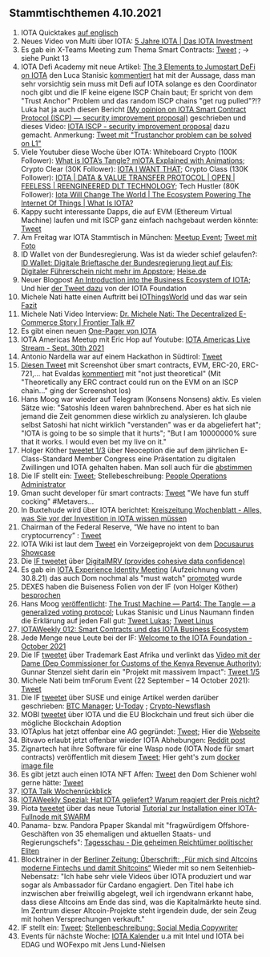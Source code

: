 ## Stammtischthemen 4.10.2021

1. IOTA Quicktakes [auf englisch](https://www.youtube.com/watch?v=LDg4AW4-xCc)
2. Neues Video von Multi über IOTA: [5 Jahre IOTA | Das IOTA Investment](https://www.youtube.com/watch?v=4oAY9QNOZiE)
3. Es gab ein X-Teams Meeting zum Thema Smart Contracts: [Tweet](https://twitter.com/IOTAXTeams/status/1442811767382544387) ; -> siehe Punkt 13
4. IOTA Defi Academy mit neue Artikel: [The 3 Elements to Jumpstart DeFi on IOTA](https://iotadefi.academy/the-3-elements-to-jumpstart-defi-on-iota/) den Luca Stanisic [kommentiert](https://twitter.com/lukastanisic99/status/1442878316990640129?s=20) hat mit der Aussage, dass man sehr vorsichtig sein muss mit Defi auf IOTA solange es den Coordinator noch gibt und die IF keine eigene ISCP Chain baut; Er spricht von dem "Trust Anchor" Problem und das random ISCP chains "get rug pulled"?!? Luka hat ja auch diesen Bericht [(My opinion on IOTA Smart Contract Protocol (ISCP) — security improvement proposal)](https://luka99.medium.com/my-opinion-on-iota-smart-contract-protocol-iscp-security-improvement-proposal-c6ca3ca3df23) geschrieben und dieses Video: [IOTA ISCP - security improvement proposal](https://www.youtube.com/watch?app=desktop&v=lLzRmwsFGqg) dazu gemacht. Anmerkung: [Tweet mit "Trustanchor problem can be solved on L1"](https://twitter.com/lukastanisic99/status/1443907004272193546?s=20)
5. Viele Youtuber diese Woche über IOTA: 
Whiteboard Crypto (100K Follower): [What is IOTA’s Tangle? mIOTA Explained with Animations](https://www.youtube.com/watch?v=3K9DD5phJEY);
Crypto Clear (30K Follower): [IOTA I WANT THAT](https://www.youtube.com/watch?v=sQS6XQmX_MM);
Crypto Class (130K Follower): [IOTA | DATA & VALUE TRANSFER PROTOCOL | OPEN | FEELESS | REENGINEERED DLT TECHNOLOGY](https://www.youtube.com/watch?v=A1ApBpxsuuo);
Tech Hustler (80K Follower): [Iota Will Change The World | The Ecosystem Powering The Internet Of Things | What Is IOTA?](https://www.youtube.com/watch?v=qYr-_5vOK0A)
6. Kappy sucht interessante Dapps, die auf EVM (Ethereum Virtual Machine) laufen und mit ISCP ganz einfach nachgebaut werden könnte:  [Tweet](https://twitter.com/Rob_Daykin/status/1442955272872366081?s=20)
7. Am Freitag war IOTA Stammtisch in München: [Meetup Event](https://www.meetup.com/de-DE/IOTA-Muc/events/280010135); [Tweet mit Foto](https://twitter.com/IotaMunchen/status/1444154082147581956?s=20)
8. ID Wallet von der Bundesregierung. Was ist da wieder schief gelaufen?: [ID Wallet: Digitale Brieftasche der Bundesregierung liegt auf Eis](https://www.mobiflip.de/shortnews/id-wallet-digitale-brieftasche-der-bundesregierung-liegt-auf-eis/); [Digitaler Führerschein nicht mehr im Appstore](https://www.golem.de/news/id-wallet-digitaler-fuehrerschein-nicht-mehr-im-appstore-2109-159950.html); [Heise.de](https://www.heise.de/news/Digitaler-Fuehrerschein-hatte-keinen-Schutz-vor-Identitaetsdiebstahl-6204574.html)
9. Neuer Blogpost [An Introduction into the Business Ecosystem of IOTA](https://blog.iota.org/an-intro-to-the-iota-ecosystem/); Und hier [der Tweet dazu](https://twitter.com/iota/status/1443229748017123334?s=20) von der IOTA Foundation
10. Michele Nati hatte einen Auftritt bei [IOThingsWorld](https://iothings.world/events/global-scenarios/) und das war sein [Fazit](https://twitter.com/michelenati/status/1443236388573519881?s=20)
11. Michele Nati Video Interview: [Dr. Michele Nati: The Decentralized E-Commerce Story | Frontier Talk #7](https://www.youtube.com/watch?v=bTF1j9PPdl4)
12. Es gibt einen neuen [One-Pager von IOTA](https://files.iota.org/media/IOTA_Business_Ecosystem.pdf)
13. IOTA Americas Meetup mit Eric Hop auf Youtube: [IOTA Americas Live Stream - Sept. 30th 2021](https://www.youtube.com/watch?v=2U3yFtQMA30&feature=youtu.be)
14. Antonio Nardella war auf einem Hackathon in Südtirol: [Tweet](https://twitter.com/antonionardella/status/1441295890631692288?s=20)
15. [Diesen Tweet](https://twitter.com/Vrom14286662/status/1442353672361545728?s=20) mit Screenshot über smart contracts, EVM, ERC-20, ERC-721,... hat Evaldas [kommentiert](https://twitter.com/lunfardo314/status/1442413780072386560?s=20) mit "not just theoretical" (Mit "Theoretically any ERC contract could run on the EVM on an ISCP chain..." ging der Screenshot los)
16. Hans Moog war wieder auf Telegram (Konsens Nonsens) aktiv. Es vielen Sätze wie: "Satoshis Ideen waren bahnbrechend. Aber es hat sich nie jemand die Zeit genommen diese wirklich zu analysieren. Ich glaube selbst Satoshi hat nicht wirklich "verstanden" was er da abgeliefert hat"; "IOTA is going to be so simple that it hurts"; "But I am 10000000% sure that it works. I would even bet my live on it."
17. Holger Köther [tweetet 1/3](https://twitter.com/HolgerKoether/status/1443503392257609733?s=20) über Neoception die auf dem jährlichen E-Class-Standard Member Congress eine Präsentation zu digitalen Zwillingen und IOTA gehalten haben. Man soll auch für die [abstimmen](https://www.smart-production.de/specials/industrie-40/industrie-40-innovation-award-voting-2021)
18. Die IF stellt ein: [Tweet](https://twitter.com/iota/status/1443519594849783808?s=20); Stellebeschreibung: [People Operations Administrator](https://iota.bamboohr.com/jobs/view.php?id=173&source=aWQ9NA%3D%3D)
19. Gman sucht developer für smart contracts: [Tweet](https://twitter.com/gregmart/status/1443556146929750019?s=20) "We have fun stuff cocking" #Metavers...
20. In Buxtehude wird über IOTA berichtet: [Kreiszeitung Wochenblatt - Alles, was Sie vor der Investition in IOTA wissen müssen](https://www.kreiszeitung-wochenblatt.de/buxtehude/c-service/alles-was-sie-vor-der-investition-in-iota-wissen-muessen_a214728/amp?__twitter_impression=true)
21. Chairman of the Federal Reserve, “We have no intent to ban cryptocurrency” : [Tweet](https://twitter.com/DocumentingBTC/status/1443628603938332672?s=20)
22. IOTA Wiki ist laut dem [Tweet](https://twitter.com/Dr_Electron/status/1443635328376508433?s=20) ein Vorzeigeprojekt von dem [Docusaurus Showcase](https://docusaurus.io/showcase)
23. Die [IF tweetet](https://twitter.com/iota/status/1443546457034924044?s=20) über [DigitalMRV (provides cohesive data confidence)](https://www.digitalmrv.earth/)
24. Es gab ein [IOTA Experience Identity Meeting](https://www.youtube.com/watch?v=m9vD0tC9qSU) (Aufzeichnung vom 30.8.21) das auch Dom nochmal als "must watch" [promoted](https://twitter.com/DomSchiener/status/1443826586755686400?s=20) wurde
25. DEXES haben die Buiseness Folien von der IF (von Holger Köther) [besprochen](https://www.youtube.com/watch?v=Hp43YH5Fg4c)
26. Hans Moog [veröffentlicht](https://twitter.com/hus_qy/status/1443899031995002880?s=20): [The Trust Machine — Part4: The Tangle — a generalized voting protocol](https://husqy.medium.com/the-trust-machine-part4-the-tangle-a-generalized-voting-protocol-38c57f0eb7c); Lukas Stanisic und Linus Naumann finden die Erklärung auf jeden Fall gut: [Tweet Lukas](https://twitter.com/lukastanisic99/status/1443907004272193546?s=20); [Tweet Linus](https://twitter.com/LinusNaumann/status/1443973929467617299?s=20)
27. [IOTAWeekly 012: Smart Contracts und das IOTA Business Ecosystem](https://www.youtube.com/watch?v=_JeIEkwDbEo)
28. Jede Menge neue Leute bei der IF: [Welcome to the IOTA Foundation - October 2021](https://blog.iota.org/welcome-to-the-iota-foundation-october-2021/)
29. Die IF [tweetet](https://twitter.com/iota/status/1443889871341432835?s=20) über Trademark East Afrika und verlinkt das [Video mit der Dame (Dep Commissioner for Customs of the Kenya Revenue Authority)](https://www.youtube.com/watch?v=V7UhnAWfVew&t=2504s); Gunnar Stenzel sieht darin ein "Projekt mit massivem Impact": [Tweet 1/5](https://twitter.com/Gunnar_Stenzel/status/1443891059705135105?s=20)
30. Michele Nati beim tmForum Event (22 September – 14 October 2021): [Tweet](https://twitter.com/michelenati/status/1443958887808258050?s=20)
31. Die IF [tweetet](https://twitter.com/iota/status/1444029576020119555?s=19) über SUSE und einige Artikel werden darüber geschrieben: [BTC Manager](https://btcmanager.com/iota-tangle-core-technology-susee-large-scale-sensor-networks/amp/?utm_source=ReviveOldPost&utm_medium=social&utm_campaign=ReviveOldPost&__twitter_impression=true); [U-Today](https://u.today/iotas-tangle-chosen-as-platform-for-revolutionary-smart-energy-project?amp&__twitter_impression=true) ; [Crypto-Newsflash](https://www.crypto-news-flash.com/germanys-federal-ministry-for-economy-selects-iota-tangle-as-key-technology-for-susee-project/) 
32. MOBI [tweetet](https://twitter.com/dltMOBI/status/1443989916313133064?s=19) über IOTA und die EU Blockchain und freut sich über die mögliche Blockchain Adoption 
33. IOTAplus hat jetzt offenbar eine AG gegründet: [Tweet](https://twitter.com/IotaPlus/status/1443854866284257280?s=20); Hier die [Webseite](https://www.iota-plus.com/)
34. Bitvavo erlaubt jetzt offenbar wieder IOTA Abhebungen: [Reddit post](https://www.reddit.com/r/Iota/comments/pzblnv/bitvavo_finally_open_for_iota_withdrawal/?utm_source=ifttt)
35. Zignartech hat ihre Software für eine Wasp node (IOTA Node für smart contracts) veröffentlich mit diesem [Tweet](https://twitter.com/hassping/status/1444057911383101440?s=20); Hier geht's zum [docker image file](https://hub.docker.com/r/zignartech/wasp)
36. Es gibt jetzt auch einen IOTA NFT Affen: [Tweet](https://twitter.com/geekz0ne_/status/1443958863884169219?s=20) den Dom Schiener wohl gerne hätte: [Tweet](https://twitter.com/DomSchiener/status/1443959437295771650?s=20)
37. [IOTA Talk Wochenrückblick](https://www.iota-talk.com/index.php?article-amp/124-wochenr%C3%BCckblick-vom-27-september-bis-2-oktober-2021/&article%2F124-wochenr%C3%BCckblick-vom-27-september-bis-2-oktober-2021%2F=&__twitter_impression=true) 
38. [IOTAWeekly Spezial: Hat IOTA geliefert? Warum reagiert der Preis nicht?](https://www.youtube.com/watch?v=W0SIAee7ecg)
39. Piota [tweetet](https://twitter.com/p_iota/status/1444649617698721793?s=20) über das neue Tutorial [Tutorial zur Installation einer IOTA-Fullnode mit SWARM](https://iota-industrie-4-0.blogspot.com/2021/10/tutorial-zur-installation-einer-iota.html)
40. Panama- bzw. Pandora Ppaper Skandal mit "fragwürdigem Offshore-Geschäften von 35 ehemaligen und aktuellen Staats- und Regierungschefs": [Tagesschau - Die geheimen Reichtümer politischer Eliten](https://www.tagesschau.de/investigativ/ndr-wdr/pandora-datenleck-schattenfinanzplaetze-101.html) 
41. Blocktrainer in der [Berliner Zeitung: Überschrift: „Für mich sind Altcoins moderne Fintechs und damit Shitcoins“](https://www.berliner-zeitung.de/wochenende/fuer-mich-sind-altcoins-moderne-fintechs-und-damit-shitcoins-li.184226) Wieder mit so nem Seitenhieb-Nebensatz: "Ich habe sehr viele Videos über IOTA produziert und war sogar als Ambassador für Cardano engagiert. Den Titel habe ich inzwischen aber freiwillig abgelegt, weil ich irgendwann erkannt habe, dass diese Altcoins am Ende das sind, was die Kapitalmärkte heute sind. Im Zentrum dieser Altcoin-Projekte steht irgendein dude, der sein Zeug mit hohen Versprechungen verkauft."
42. IF stellt ein: [Tweet](https://twitter.com/iota/status/1444965600384651273?t=HzVibZPtvyao1KgPpwJSBQ&s=19); [Stellenbeschreibung: Social Media Copywriter](https://iota.bamboohr.com/jobs/view.php?id=172&source=aWQ9NQ%3D%3D)
43. Events für nächste Woche: [IOTA Kalender](https://kalender.digital/e89078088266c4429634) u.a mit Intel und IOTA bei EDAG und WOFexpo mit Jens Lund-Nielsen

